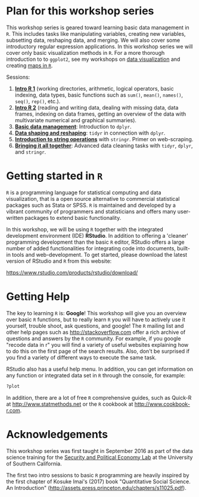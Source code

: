 Plan for this workshop series
=============================

This workshop series is geared toward learning basic data management in `R`. This includes tasks like manipulating variables, creating new variables, subsetting data, reshaping data, and merging. We will also cover some introductory regular expression applications. In this workshop series we will cover only basic visualization methods in `R`. For a more thorough introduction to to `ggplot2`, see my workshops on [data visualization](https://github.com/thereseanders/Workshop-Intro-to-ggplot2) and creating [maps in `R`](https://github.com/thereseanders/Workshop-Maps-in-R).

Sessions:

1.  [**Intro R 1**](https://github.com/thereseanders/Workshop-DataManagement-R/tree/master/Session1) (working directories, arithmetic, logical operators, basic indexing, data types, basic functions such as `sum()`, `mean()`, `names()`, `seq()`, `rep()`, etc.).
2.  [**Intro R 2**](https://github.com/thereseanders/Workshop-DataManagement-R/tree/master/Session2) (reading and writing data, dealing with missing data, data frames, indexing on data frames, getting an overview of the data with multivariate numerical and graphical summaries).
3.  [**Basic data management**](https://github.com/thereseanders/Workshop-DataManagement-R/tree/master/Session3): Introduction to `dplyr`.
4.  [**Data shaping and reshaping**](https://github.com/thereseanders/Workshop-DataManagement-R/tree/master/Session4): `tidyr` in connection with `dplyr`.
5.  [**Introduction to string operations**](https://github.com/thereseanders/Workshop-DataManagement-R/tree/master/Session5) with `stringr`. Primer on web-scraping.
6.  [**Bringing it all together**](https://github.com/thereseanders/Workshop-DataManagement-R/tree/master/Session6): Advanced data cleaning tasks with `tidyr`, `dplyr`, and `stringr`.

Getting started in `R`
======================

`R` is a programming language for statistical computing and data visualization, that is a open source alternative to commercial statistical packages such as Stata or SPSS. `R` is maintained and developed by a vibrant community of programmers and statisticians and offers many user-written packages to extend basic functionality.

In this workshop, we will be using `R` together with the integrated development environment (IDE) **RStudio**. In addition to offering a 'cleaner' programming development than the basic `R` editor, RStudio offers a large number of added functionalities for integrating code into documents, built-in tools and web-development. To get started, please download the latest version of RStudio and `R` from this website:

<https://www.rstudio.com/products/rstudio/download/>

Getting Help
============

The key to learning `R` is: **Google**! This workshop will give you an overview over basic `R` functions, but to really learn `R` you will have to actively use it yourself, trouble shoot, ask questions, and google! The `R` mailing list and other help pages such as <http://stackoverflow.com> offer a rich archive of questions and answers by the `R` community. For example, if you google "recode data in r" you will find a variety of useful websites explaining how to do this on the first page of the search results. Also, don't be surprised if you find a variety of different ways to execute the same task.

RStudio also has a useful help menu. In addition, you can get information on any function or integrated data set in `R` through the console, for example:

``` r
?plot
```

In addition, there are a lot of free `R` comprehensive guides, such as Quick-R at <http://www.statmethods.net> or the `R` cookbook at <http://www.cookbook-r.com>.

Acknowledgements
================

This workshop series was first taught in September 2016 as part of the data science training for the [Security and Political Economy Lab](https://dornsife.usc.edu/spec) at the University of Southern California.

The first two intro sessions to basic `R` programming are heavily inspired by the first chapter of Kosuke Imai's (2017) book "Quantitative Social Science. An Introduction" (http://assets.press.princeton.edu/chapters/s11025.pdf).
